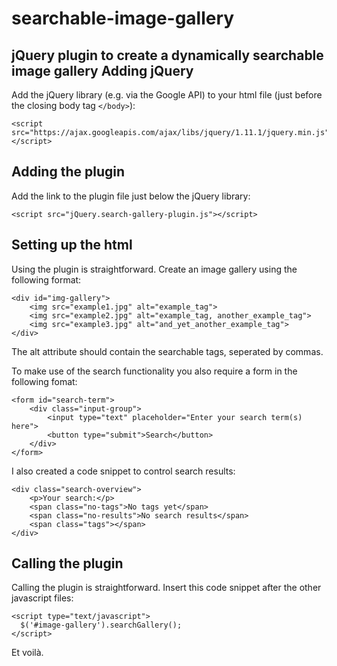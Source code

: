 searchable-image-gallery
========================
jQuery plugin to create a dynamically searchable image gallery
Adding jQuery
-------------
Add the jQuery library (e.g. via the Google API) to your html file (just before the closing body tag ```</body>```):
```
<script src="https://ajax.googleapis.com/ajax/libs/jquery/1.11.1/jquery.min.js"></script>
```
Adding the plugin
-----------------
Add the link to the plugin file just below the jQuery library:
```
<script src="jQuery.search-gallery-plugin.js"></script>
```
Setting up the html
-------------------
Using the plugin is straightforward. Create an image gallery using the following format:
```
<div id="img-gallery">
	<img src="example1.jpg" alt="example_tag">
	<img src="example2.jpg" alt="example_tag, another_example_tag">
	<img src="example3.jpg" alt="and_yet_another_example_tag">
</div>
```
The alt attribute should contain the searchable tags, seperated by commas.

To make use of the search functionality you also require a form in the following fomat:
```
<form id="search-term">
	<div class="input-group">
		<input type="text" placeholder="Enter your search term(s) here">
		<button type="submit">Search</button>
	</div>
</form>
```
I also created a code snippet to control search results:
```
<div class="search-overview">
	<p>Your search:</p>
	<span class="no-tags">No tags yet</span>
	<span class="no-results">No search results</span>
	<span class="tags"></span>
</div>
```
Calling the plugin
------------------
Calling the plugin is straightforward. Insert this code snippet after the other javascript files:
```
<script type="text/javascript">
  $('#image-gallery').searchGallery();
</script>
```
Et voilà.
